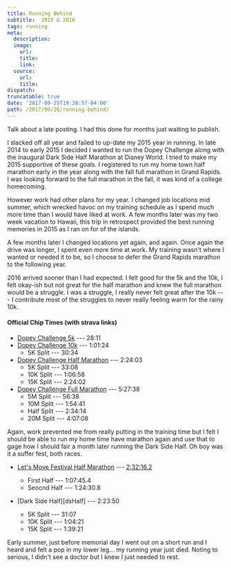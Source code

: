 ```yaml
---
title: Running Behind
subtitle:  2015 & 2016
tags: running
meta:
  description:
  image:
    url:
    title:
    link:
  source:
    url:
    title:
dispatch:
truncatable: true
date: '2017-09-25T19:38:57-04:00'
path: /2017/09/26/running-behind/
---
```

Talk about a late posting. I had this done for months just waiting to publish.

I slacked off all year and failed to up-date my 2015 year in running. In late 2014 to early 2015 I decided I wanted to run the Dopey Challenge along with the inaugural Dark Side Half Marathon at Disney World. I tried to make my 2015 supportive of these goals. I registered to run my home town half marathon early in the year along with the fall full marathon in Grand Rapids. I was looking forward to the full marathon in the fall, it was kind of a college homecoming.

However work had other plans for my year. I changed job locations mid summer, which wrecked havoc on my training schedule as I spend much more time than I would have liked at work. A few months later was my two week vacation to Hawaii, this trip in retrospect provided the best running memories in 2015 as I ran on for of the islands.

A few months later I changed locations yet again, and again. Once again the drive was longer, I spent even more time at work. My training wasn't where I wanted or needed it to be, so I choose to defer the Grand Rapids marathon to the following year.

2016 arrived sooner than I had expected. I felt good for the 5k and the 10k, I felt okay-ish but not great for the half marathon and knew the full marathon would be a struggle. I was a struggle, I really never felt great after the 10k --- I contribute most of the struggles to never really feeling warm for the rainy 10k.

#### Official Chip Times (with strava links)
* [Dopey Challenge 5k][d5k] --- 28:11
* [Dopey Challenge 10k][d10k] --- 1:01:24
   * 5K Split --- 30:34
* [Dopey Challenge Half Marathon][dHalf] --- 2:24:03
   * 5K Split --- 33:08
   * 10K Split --- 1:06:58
   * 15K Split --- 2:24:02
* [Dopey Challenge Full Marathon][dFull] --- 5:27:38
   * 5M Split --- 56:38
   * 10M Split --- 1:54:41
   * Half Split --- 2:34:14
   * 20M Split --- 4:07:08

Again, work prevented me from really putting in the training time but I felt I should be able to run my home time have marathon again and use that to gage how I should fair a month later running the Dark Side Half. Oh boy was it a suffer fest, both races.

* [Let's Move Festival Half Marathon][lHalf] --- [2:32:16.2][lOfficial]
   * First Half --- 1:07:45.4
   * Seocnd Half --- 1:24:30.8

* [Dark Side Half][dsHalf] --- 2:23:50
   * 5K Split --- 31:07
   * 10K Split --- 1:04:21
   * 15K Split --- 1:39:21

Early summer, just before memorial day I went out on a short run and I heard and felt a pop in my lower leg... my running year just died. Noting to serious, I didn't see a doctor but I knew I just needed to rest.


[d5k]: https://www.strava.com/activities/464946606
[d10k]: https://www.strava.com/activities/465662669
[dHalf]: https://www.strava.com/activities/466408035
[dFull]: https://www.strava.com/activities/467503067
[darkSideHalf]: https://www.strava.com/activities/548016509
[lHalf]: https://www.strava.com/activities/561076233

[lOfficial]: http://www.eastsideracingcompany.com/wp-content/uploads/2016/05/2016-Lets-Move-Half-Marathon-Results.htm
